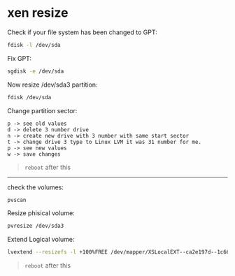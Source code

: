 # xen resize

Check if your file system has been changed to GPT:
```bash
fdisk -l /dev/sda
```

Fix GPT:
```bash
sgdisk -e /dev/sda
```

Now resize /dev/sda3 partition:
```bash
fdisk /dev/sda
```

Change partition sector:
```
p -> see old values
d -> delete 3 number drive
n -> create new drive with 3 number with same start sector
t -> change drive 3 type to Linux LVM it was 31 number for me.
p -> see new values
w -> save changes
```
> `reboot` after this

---

check the volumes:
```bash
pvscan
```

Resize phisical volume:
```bash
pvresize /dev/sda3
```

Extend Logical volume:
```bash
lvextend --resizefs -l +100%FREE /dev/mapper/XSLocalEXT--ca2e197d--1c66--29cc--966b--22085da4cbb8-ca2e197d--1c66--29cc--966b--22085da4cbb8
```
> `reboot` after this
